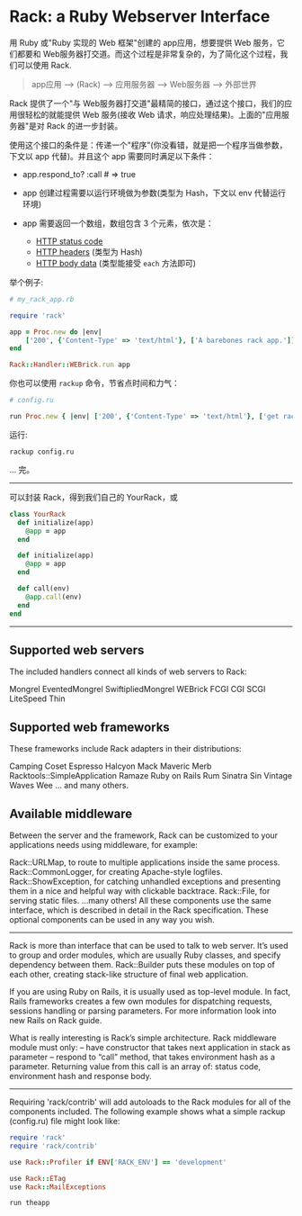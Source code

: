 # Rack: a Ruby Webserver Interface

用 Ruby 或"Ruby 实现的 Web 框架"创建的 app应用，想要提供 Web 服务，它们都要和 Web服务器打交道。而这个过程是非常复杂的，为了简化这个过程，我们可以使用 Rack.

> app应用 --> (Rack) --> 应用服务器 --> Web服务器 --> 外部世界

Rack 提供了一个"与 Web服务器打交道"最精简的接口，通过这个接口，我们的应用很轻松的就能提供 Web 服务(接收 Web 请求，响应处理结果)。上面的"应用服务器"是对 Rack 的进一步封装。

使用这个接口的条件是：传递一个"程序"(你没看错，就是把一个程序当做参数，下文以 app 代替)。并且这个 app 需要同时满足以下条件：

- app.respond_to? :call # => true
- app 创建过程需要以运行环境做为参数(类型为 Hash，下文以 env 代替运行环境)
- app 需要返回一个数组，数组包含 3 个元素，依次是：

  - [HTTP status code](http://en.wikipedia.org/wiki/List_of_HTTP_status_codes)
  - [HTTP headers](http://en.wikipedia.org/wiki/List_of_HTTP_headers) (类型为 Hash)
  - [HTTP body data](http://en.wikipedia.org/wiki/HTTP_body_data) (类型能接受 `each` 方法即可)

举个例子:

```ruby
# my_rack_app.rb

require 'rack'

app = Proc.new do |env|
    ['200', {'Content-Type' => 'text/html'}, ['A barebones rack app.']]
end

Rack::Handler::WEBrick.run app
```

你也可以使用 `rackup` 命令，节省点时间和力气：

```ruby
# config.ru

run Proc.new { |env| ['200', {'Content-Type' => 'text/html'}, ['get rack\'d']] }
```

运行:

`rackup config.ru`

... 完。

---

可以封装 Rack，得到我们自己的 YourRack，或

```ruby
class YourRack
  def initialize(app)
    @app = app
  end

  def initialize(app)
    @app = app
  end

  def call(env)
    @app.call(env)
  end
end
```

---

## Supported web servers

The included handlers connect all kinds of web servers to Rack:

Mongrel
EventedMongrel
SwiftipliedMongrel
WEBrick
FCGI
CGI
SCGI
LiteSpeed
Thin

## Supported web frameworks

These frameworks include Rack adapters in their distributions:

Camping
Coset
Espresso
Halcyon
Mack
Maveric
Merb
Racktools::SimpleApplication
Ramaze
Ruby on Rails
Rum
Sinatra
Sin
Vintage
Waves
Wee
… and many others.

## Available middleware

Between the server and the framework, Rack can be customized to your applications needs using middleware, for example:

Rack::URLMap, to route to multiple applications inside the same process.
Rack::CommonLogger, for creating Apache-style logfiles.
Rack::ShowException, for catching unhandled exceptions and presenting them in a nice and helpful way with clickable backtrace.
Rack::File, for serving static files.
…many others!
All these components use the same interface, which is described in detail in the Rack specification. These optional components can be used in any way you wish.

---

Rack is more than interface that can be used to talk to web server. It’s used to group and order modules, which are usually Ruby classes, and specify dependency between them. Rack::Builder puts these modules on top of each other, creating stack-like structure of final web application.

If you are using Ruby on Rails, it is usually used as top-level module. In fact, Rails frameworks creates a few own modules for dispatching requests, sessions handling or parsing parameters. For more information look into new Rails on Rack guide.

What is really interesting is Rack’s simple architecture. Rack middleware module must only: – have constructor that takes next application in stack as parameter – respond to “call” method, that takes environment hash as a parameter. Returning value from this call is an array of: status code, environment hash and response body.

---

Requiring 'rack/contrib' will add autoloads to the Rack modules for all of the components included. The following example shows what a simple rackup (config.ru) file might look like:

```ruby
require 'rack'
require 'rack/contrib'

use Rack::Profiler if ENV['RACK_ENV'] == 'development'

use Rack::ETag
use Rack::MailExceptions

run theapp
```
